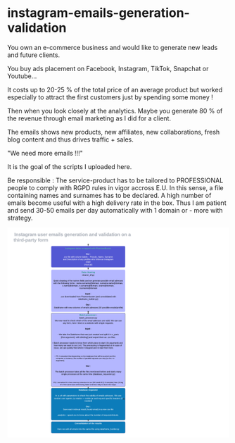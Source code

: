 # instagram-emails-generation-validation

You own an e-commerce business and would like to generate new leads and future clients. 

You buy ads placement on Facebook, Instagram, TikTok, Snapchat or Youtube... 

It costs up to 20-25 % of the total price of an average product but worked especially to attract the first customers just by spending some money ! 

Then when you look closely at the analytics. Maybe you generate 80 % of the revenue through email marketing as I did for a client. 

The emails shows new products, new affiliates, new collaborations, fresh blog content and thus drives traffic + sales.

"We need more emails !!!"

It is the goal of the scripts I uploaded here. 


Be responsible : The service-product has to be tailored to PROFESSIONAL people to comply with RGPD rules in vigor accross E.U. In this sense, a file containing names and                          surnames has to be declared.
                 A high number of emails become useful with a high delivery rate in the box. Thus I am patient and send 30-50 emails per day automatically with 1 domain 
                or - more with strategy.
         
         
         
![Diagramme de séquence](https://github.com/JeremieDec/instagram-emails-generation-validation/blob/main/diagram.png)

        
        

